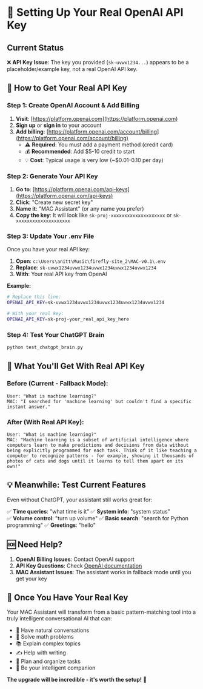 # 🔑 Setting Up Your Real OpenAI API Key

## Current Status
❌ **API Key Issue**: The key you provided (`sk-uvwx1234...`) appears to be a placeholder/example key, not a real OpenAI API key.

## 🚀 How to Get Your Real API Key

### **Step 1: Create OpenAI Account & Add Billing**
1. **Visit**: [https://platform.openai.com](https://platform.openai.com)
2. **Sign up** or **sign in** to your account
3. **Add billing**: [https://platform.openai.com/account/billing](https://platform.openai.com/account/billing)
   - ⚠️ **Required**: You must add a payment method (credit card)
   - 💰 **Recommended**: Add $5-10 credit to start
   - 💡 **Cost**: Typical usage is very low (~$0.01-0.10 per day)

### **Step 2: Generate Your API Key**
1. **Go to**: [https://platform.openai.com/api-keys](https://platform.openai.com/api-keys)
2. **Click**: "Create new secret key"
3. **Name it**: "MAC Assistant" (or any name you prefer)
4. **Copy the key**: It will look like `sk-proj-xxxxxxxxxxxxxxxxxxxx` or `sk-xxxxxxxxxxxxxxxxxxxx`

### **Step 3: Update Your .env File**
Once you have your real API key:

1. **Open**: `c:\Users\anitt\Music\firefly-site_2\MAC-v0.1\.env`
2. **Replace**: `sk-uvwx1234uvwx1234uvwx1234uvwx1234uvwx1234`
3. **With**: Your real API key from OpenAI

**Example:**
```bash
# Replace this line:
OPENAI_API_KEY=sk-uvwx1234uvwx1234uvwx1234uvwx1234uvwx1234

# With your real key:
OPENAI_API_KEY=sk-proj-your_real_api_key_here
```

### **Step 4: Test Your ChatGPT Brain**
```bash
python test_chatgpt_brain.py
```

## 🎯 What You'll Get With Real API Key

### **Before (Current - Fallback Mode):**
```
User: "What is machine learning?"
MAC: "I searched for 'machine learning' but couldn't find a specific instant answer."
```

### **After (With Real API Key):**
```
User: "What is machine learning?"
MAC: "Machine learning is a subset of artificial intelligence where computers learn to make predictions and decisions from data without being explicitly programmed for each task. Think of it like teaching a computer to recognize patterns - for example, showing it thousands of photos of cats and dogs until it learns to tell them apart on its own!"
```

## 💡 **Meanwhile: Test Current Features**

Even without ChatGPT, your assistant still works great for:

✅ **Time queries**: "what time is it"
✅ **System info**: "system status"  
✅ **Volume control**: "turn up volume"
✅ **Basic search**: "search for Python programming"
✅ **Greetings**: "hello"

## 🆘 **Need Help?**

1. **OpenAI Billing Issues**: Contact OpenAI support
2. **API Key Questions**: Check [OpenAI documentation](https://platform.openai.com/docs)
3. **MAC Assistant Issues**: The assistant works in fallback mode until you get your key

## 🎉 **Once You Have Your Real Key**

Your MAC Assistant will transform from a basic pattern-matching tool into a truly intelligent conversational AI that can:

- 💬 Have natural conversations
- 🧮 Solve math problems
- 📚 Explain complex topics
- ✍️ Help with writing
- 🎯 Plan and organize tasks
- 🤖 Be your intelligent companion

**The upgrade will be incredible - it's worth the setup!** 🚀
